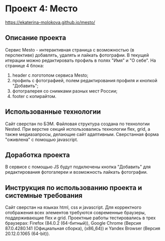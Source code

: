# Проект 4: Место
https://ekaterina-molokova.github.io/mesto/

## Описание проекта
Сервис Mesto - интерактивная страница с возможностью (в перспективе) добавлять, удалять и лайкать фотографии. В текущей итерации можно редактировать профиль в полях "Имя" и "О себе".
На странице 4 блока:
1) header с логотопом сервиса Mesto;
2) профиль с фотографией, полем редактирования профиля и кнопкой "Добавить";
3) фотогралерея со снимками разных мест России;
4) footer с копирайтом.

## Использованные технологии
Сайт сверстан по БЭМ.
Файловая структура создана по технологии Nested.
При верстке секций использовались технологии flex, grid, а также медиазапросы, делающие сайт адаптивным. Сверстанная форма "оживлена" с помощью javascript.

## Доработка проекта
В сервисе с помощью JS будут подключены кнопка "Добавить" для редактирования фотогалереи и возможность лайкать фотографии.

## Инструкция по использованию проекта и системные требования
Сайт сверстан на языках html, css и javascript. Для корректного отображения всех элементов требуются современные браузеры, поддерживающие flex и grid. Проектные работы тестировались в трех браузерах: Firefox (84.0.2 (64-битный)), Google Chrome (Версия 87.0.4280.141 (Официальная сборка), (x86_64)) и Yandex Browser (Версия 20.12.0.1065 (64-bit)).